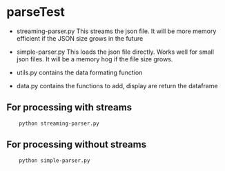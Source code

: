 # parseTest

- streaming-parser.py 
	This streams the json file. It will be more memory efficient if the JSON size 
	grows in the future

- simple-parser.py
	This loads the json file directly. Works well for small json files. It will be 
	a memory hog if the file size grows.

- utils.py
	contains the data formating function

- data.py
	contains the functions to add, display are return the dataframe


## For processing with streams 
```
	python streaming-parser.py
```

## For processing without streams
```
	python simple-parser.py
```



